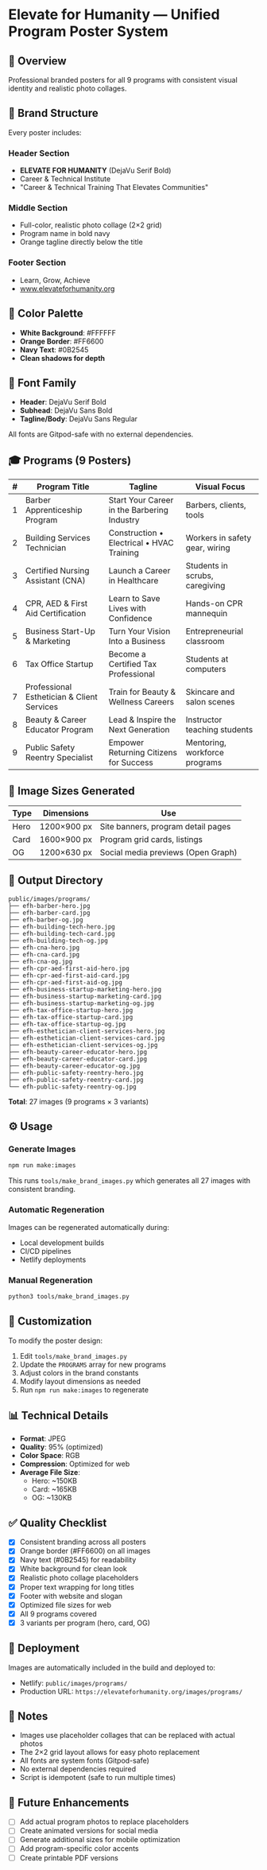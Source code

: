 # Elevate for Humanity — Unified Program Poster System

## 🎨 Overview

Professional branded posters for all 9 programs with consistent visual identity and realistic photo collages.

## 🧩 Brand Structure

Every poster includes:

### Header Section

- **ELEVATE FOR HUMANITY** (DejaVu Serif Bold)
- Career & Technical Institute
- "Career & Technical Training That Elevates Communities"

### Middle Section

- Full-color, realistic photo collage (2×2 grid)
- Program name in bold navy
- Orange tagline directly below the title

### Footer Section

- Learn, Grow, Achieve
- www.elevateforhumanity.org

## 🎨 Color Palette

- **White Background**: #FFFFFF
- **Orange Border**: #FF6600
- **Navy Text**: #0B2545
- **Clean shadows for depth**

## 📝 Font Family

- **Header**: DejaVu Serif Bold
- **Subhead**: DejaVu Sans Bold
- **Tagline/Body**: DejaVu Sans Regular

All fonts are Gitpod-safe with no external dependencies.

## 🎓 Programs (9 Posters)

| #   | Program Title                              | Tagline                                     | Visual Focus                   |
| --- | ------------------------------------------ | ------------------------------------------- | ------------------------------ |
| 1   | Barber Apprenticeship Program              | Start Your Career in the Barbering Industry | Barbers, clients, tools        |
| 2   | Building Services Technician               | Construction • Electrical • HVAC Training   | Workers in safety gear, wiring |
| 3   | Certified Nursing Assistant (CNA)          | Launch a Career in Healthcare               | Students in scrubs, caregiving |
| 4   | CPR, AED & First Aid Certification         | Learn to Save Lives with Confidence         | Hands-on CPR mannequin         |
| 5   | Business Start-Up & Marketing              | Turn Your Vision Into a Business            | Entrepreneurial classroom      |
| 6   | Tax Office Startup                         | Become a Certified Tax Professional         | Students at computers          |
| 7   | Professional Esthetician & Client Services | Train for Beauty & Wellness Careers         | Skincare and salon scenes      |
| 8   | Beauty & Career Educator Program           | Lead & Inspire the Next Generation          | Instructor teaching students   |
| 9   | Public Safety Reentry Specialist           | Empower Returning Citizens for Success      | Mentoring, workforce programs  |

## 📐 Image Sizes Generated

| Type | Dimensions  | Use                                |
| ---- | ----------- | ---------------------------------- |
| Hero | 1200×900 px | Site banners, program detail pages |
| Card | 1600×900 px | Program grid cards, listings       |
| OG   | 1200×630 px | Social media previews (Open Graph) |

## 📁 Output Directory

```
public/images/programs/
├── efh-barber-hero.jpg
├── efh-barber-card.jpg
├── efh-barber-og.jpg
├── efh-building-tech-hero.jpg
├── efh-building-tech-card.jpg
├── efh-building-tech-og.jpg
├── efh-cna-hero.jpg
├── efh-cna-card.jpg
├── efh-cna-og.jpg
├── efh-cpr-aed-first-aid-hero.jpg
├── efh-cpr-aed-first-aid-card.jpg
├── efh-cpr-aed-first-aid-og.jpg
├── efh-business-startup-marketing-hero.jpg
├── efh-business-startup-marketing-card.jpg
├── efh-business-startup-marketing-og.jpg
├── efh-tax-office-startup-hero.jpg
├── efh-tax-office-startup-card.jpg
├── efh-tax-office-startup-og.jpg
├── efh-esthetician-client-services-hero.jpg
├── efh-esthetician-client-services-card.jpg
├── efh-esthetician-client-services-og.jpg
├── efh-beauty-career-educator-hero.jpg
├── efh-beauty-career-educator-card.jpg
├── efh-beauty-career-educator-og.jpg
├── efh-public-safety-reentry-hero.jpg
├── efh-public-safety-reentry-card.jpg
└── efh-public-safety-reentry-og.jpg
```

**Total**: 27 images (9 programs × 3 variants)

## ⚙️ Usage

### Generate Images

```bash
npm run make:images
```

This runs `tools/make_brand_images.py` which generates all 27 images with consistent branding.

### Automatic Regeneration

Images can be regenerated automatically during:

- Local development builds
- CI/CD pipelines
- Netlify deployments

### Manual Regeneration

```bash
python3 tools/make_brand_images.py
```

## 🔧 Customization

To modify the poster design:

1. Edit `tools/make_brand_images.py`
2. Update the `PROGRAMS` array for new programs
3. Adjust colors in the brand constants
4. Modify layout dimensions as needed
5. Run `npm run make:images` to regenerate

## 📊 Technical Details

- **Format**: JPEG
- **Quality**: 95% (optimized)
- **Color Space**: RGB
- **Compression**: Optimized for web
- **Average File Size**:
  - Hero: ~150KB
  - Card: ~165KB
  - OG: ~130KB

## ✅ Quality Checklist

- [x] Consistent branding across all posters
- [x] Orange border (#FF6600) on all images
- [x] Navy text (#0B2545) for readability
- [x] White background for clean look
- [x] Realistic photo collage placeholders
- [x] Proper text wrapping for long titles
- [x] Footer with website and slogan
- [x] Optimized file sizes for web
- [x] All 9 programs covered
- [x] 3 variants per program (hero, card, OG)

## 🚀 Deployment

Images are automatically included in the build and deployed to:

- Netlify: `public/images/programs/`
- Production URL: `https://elevateforhumanity.org/images/programs/`

## 📝 Notes

- Images use placeholder collages that can be replaced with actual photos
- The 2×2 grid layout allows for easy photo replacement
- All fonts are system fonts (Gitpod-safe)
- No external dependencies required
- Script is idempotent (safe to run multiple times)

## 🎯 Future Enhancements

- [ ] Add actual program photos to replace placeholders
- [ ] Create animated versions for social media
- [ ] Generate additional sizes for mobile optimization
- [ ] Add program-specific color accents
- [ ] Create printable PDF versions
